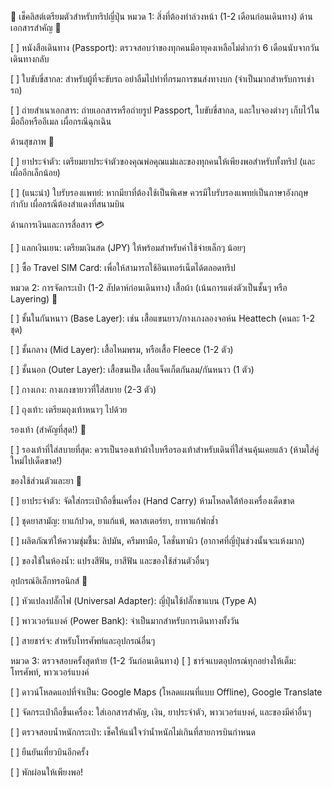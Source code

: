 📝 เช็คลิสต์เตรียมตัวสำหรับทริปญี่ปุ่น 
หมวด 1: สิ่งที่ต้องทำล่วงหน้า (1-2 เดือนก่อนเดินทาง)
ด้านเอกสารสำคัญ 📂

[ ] หนังสือเดินทาง (Passport): ตรวจสอบว่าของทุกคนมีอายุคงเหลือไม่ต่ำกว่า 6 เดือนนับจากวันเดินทางกลับ

[ ] ใบขับขี่สากล: สำหรับผู้ที่จะขับรถ อย่าลืมไปทำที่กรมการขนส่งทางบก (จำเป็นมากสำหรับการเช่ารถ)

[ ] ถ่ายสำเนาเอกสาร: ถ่ายเอกสารหรือถ่ายรูป Passport, ใบขับขี่สากล, และใบจองต่างๆ เก็บไว้ในมือถือหรืออีเมล เผื่อกรณีฉุกเฉิน

ด้านสุขภาพ 🏥

[ ] ยาประจำตัว: เตรียมยาประจำตัวของคุณพ่อคุณแม่และของทุกคนให้เพียงพอสำหรับทั้งทริป (และเผื่ออีกเล็กน้อย)

[ ] (แนะนำ) ใบรับรองแพทย์: หากมียาที่ต้องใช้เป็นพิเศษ ควรมีใบรับรองแพทย์เป็นภาษาอังกฤษกำกับ เผื่อกรณีต้องสำแดงที่สนามบิน

ด้านการเงินและการสื่อสาร 💳

[ ] แลกเงินเยน: เตรียมเงินสด (JPY) ให้พร้อมสำหรับค่าใช้จ่ายเล็กๆ น้อยๆ

[ ] ซื้อ Travel SIM Card: เพื่อให้สามารถใช้อินเทอร์เน็ตได้ตลอดทริป

หมวด 2: การจัดกระเป๋า (1-2 สัปดาห์ก่อนเดินทาง)
เสื้อผ้า (เน้นการแต่งตัวเป็นชั้นๆ หรือ Layering) 🧥

[ ] ชั้นในกันหนาว (Base Layer): เช่น เสื้อแขนยาว/กางเกงลองจอห์น Heattech (คนละ 1-2 ชุด)

[ ] ชั้นกลาง (Mid Layer): เสื้อไหมพรม, หรือเสื้อ Fleece (1-2 ตัว)

[ ] ชั้นนอก (Outer Layer): เสื้อขนเป็ด เสื้อแจ็คเก็ตกันลม/กันหนาว (1 ตัว)

[ ] กางเกง: กางเกงขายาวที่ใส่สบาย (2-3 ตัว)

[ ] ถุงเท้า: เตรียมถุงเท้าหนาๆ ไปด้วย

รองเท้า (สำคัญที่สุด!) 👟

[ ] รองเท้าที่ใส่สบายที่สุด: ควรเป็นรองเท้าผ้าใบหรือรองเท้าสำหรับเดินที่ใส่จนคุ้นเคยแล้ว (ห้ามใส่คู่ใหม่ไปเด็ดขาด!)

ของใช้ส่วนตัวและยา 💊

[ ] ยาประจำตัว: จัดใส่กระเป๋าถือขึ้นเครื่อง (Hand Carry) ห้ามโหลดใต้ท้องเครื่องเด็ดขาด

[ ] ชุดยาสามัญ: ยาแก้ปวด, ยาแก้แพ้, พลาสเตอร์ยา, ยาทาแก้ฟกช้ำ

[ ] ผลิตภัณฑ์ให้ความชุ่มชื้น: ลิปมัน, ครีมทามือ, โลชั่นทาผิว (อากาศที่ญี่ปุ่นช่วงนั้นจะแห้งมาก)

[ ] ของใช้ในห้องน้ำ: แปรงสีฟัน, ยาสีฟัน และของใช้ส่วนตัวอื่นๆ

อุปกรณ์อิเล็กทรอนิกส์ 🔌

[ ] หัวแปลงปลั๊กไฟ (Universal Adapter): ญี่ปุ่นใช้ปลั๊กขาแบน (Type A)

[ ] พาวเวอร์แบงค์ (Power Bank): จำเป็นมากสำหรับการเดินทางทั้งวัน

[ ] สายชาร์จ: สำหรับโทรศัพท์และอุปกรณ์อื่นๆ

หมวด 3: ตรวจสอบครั้งสุดท้าย (1-2 วันก่อนเดินทาง)
[ ] ชาร์จแบตอุปกรณ์ทุกอย่างให้เต็ม: โทรศัพท์, พาวเวอร์แบงค์

[ ] ดาวน์โหลดแอปที่จำเป็น: Google Maps (โหลดแผนที่แบบ Offline), Google Translate

[ ] จัดกระเป๋าถือขึ้นเครื่อง: ใส่เอกสารสำคัญ, เงิน, ยาประจำตัว, พาวเวอร์แบงค์, และของมีค่าอื่นๆ

[ ] ตรวจสอบน้ำหนักกระเป๋า: เช็คให้แน่ใจว่าน้ำหนักไม่เกินที่สายการบินกำหนด

[ ] ยืนยันเที่ยวบินอีกครั้ง

[ ] พักผ่อนให้เพียงพอ!